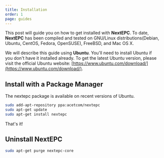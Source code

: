 ```yaml
---
title: Installation
order: 1
page: guides
---
```


This post will guide you on how to get installed with **NextEPC**. To date, **NextEPC** has been compiled and tested on GNU/Linux distributions(Debian, Ubuntu, CentOS, Fedora, OpenSUSE), FreeBSD, and Mac OS X.

We will describe this guide using **Ubuntu**. You'll need to install Ubuntu if you don't have it installed already. To get the latest Ubuntu version, please visit the official Ubuntu website: [https://www.ubuntu.com/download/](https://www.ubuntu.com/download/). 

## Install with a Package Manager

The nextepc package is available on recent versions of Ubuntu.

```bash
sudo add-apt-repository ppa:acetcom/nextepc
sudo apt-get update
sudo apt-get install nextepc
```

That's it!

## Uninstall NextEPC

```bash
sudo apt-get purge nextepc-core
```
